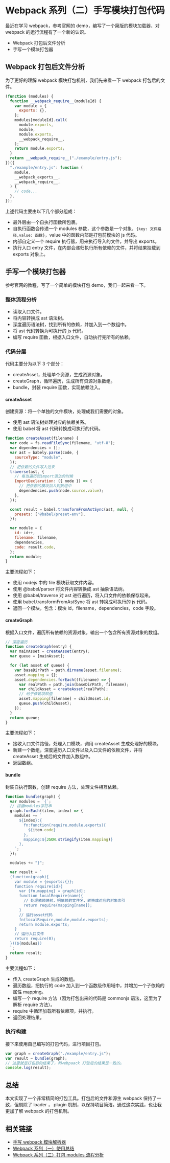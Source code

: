 # Webpack 系列（二）手写模块打包代码

最近在学习 webpack，参考官网的 demo，编写了一个简版的模块加载器，对 webpack 的运行流程有了一个新的认识。

- Webpack 打包后文件分析
- 手写一个模块打包器

## Webpack 打包后文件分析

为了更好的理解 webpack 模块打包机制，我们先来看一下 webpack 打包后的文件。

```js
(function (modules) {
  function __webpack_require__(moduleId) {
    var module = {
      exports: {},
    };
    modules[moduleId].call(
      module.exports,
      module,
      module.exports,
      __webpack_require__,
    );
    return module.exports;
  }
  return __webpack_require__("./example/entry.js");
})({
  "./example/entry.js": function (
    module,
    __webpack_exports__,
    __webpack_require__,
  ) {
    // code...
  },
});
```

上述代码主要由以下几个部分组成：

- 最外层由一个自执行函数所包裹。
- 自执行函数会传递一个 modules 参数，这个参数是一个对象，`{key: 文件路径,value: 函数}`，value 中的函数内部是打包前模块的 js 代码。
- 内部自定义一个 require 执行器，用来执行导入的文件，并导出 exports。
- 执行入口 entry 文件，在内部会递归执行所有依赖的文件，并将结果挂载到 exports 对象上。

## 手写一个模块打包器

参考官网的教程，写了一个简单的模块打包 demo，我们一起来看一下。

### 整体流程分析

- 读取入口文件。
- 将内容转换成 ast 语法树。
- 深度遍历语法树，找到所有的依赖，并加入到一个数组中。
- 将 ast 代码转换为可执行的 js 代码。
- 编写 require 函数，根据入口文件，自动执行完所有的依赖。

### 代码分层

代码主要分为以下 3 个部分：

- createAsset，处理单个资源，生成资源对象。
- createGraph，循环遍历，生成所有资源对象数组。
- bundle，封装 require 函数，实现依赖注入。

#### createAsset

创建资源：将一个单独的文件模块，处理成我们需要的对象。

- 使用 ast 语法树处理对应的依赖关系。
- 使用 babel 将 ast 代码转换成可执行的代码。

```js
function createAsset(filename) {
  var code = fs.readFileSync(filename, "utf-8");
  var dependencies = [];
  var ast = babely.parse(code, {
    sourceType: "module",
  });
  // 把依赖的文件写入进来
  traverse(ast, {
    // 每当遍历到import语法的时候
    ImportDeclaration: ({ node }) => {
      // 把依赖的模块加入到数组中
      dependencies.push(node.source.value);
    },
  });

  const result = babel.transformFromAstSync(ast, null, {
    presets: ["@babel/preset-env"],
  });

  var module = {
    id: id++,
    filename: filename,
    dependencies,
    code: result.code,
  };
  return module;
}
```

主要流程如下：

- 使用 nodejs 中的 file 模块获取文件内容。
- 使用 @babel/parser 将文件内容转换成 ast 抽象语法树。
- 使用 @babel/traverse 对 ast 进行遍历，将入口文件的依赖保存起来。
- 使用 babel.transformFromAstSync 将 ast 转换成可执行的 js 代码。
- 返回一个模块，包含：模块 id，filename，dependencies，code 字段。

#### createGraph

根据入口文件，遍历所有依赖的资源对象，输出一个包含所有资源对象的数组。

```js
// 深度遍历
function createGraph(entry) {
  var mainAsset = createAsset(entry);
  var queue = [mainAsset];

  for (let asset of queue) {
    var baseDirPath = path.dirname(asset.filename);
    asset.mapping = {};
    asset.dependencies.forEach((filename) => {
      var realPath = path.join(baseDirPath, filename);
      var childAsset = createAsset(realPath);
      // 给子依赖项赋值
      asset.mapping[filename] = childAsset.id;
      queue.push(childAsset);
    });
  }
  return queue;
}
```

主要流程如下：

- 接收入口文件路径，处理入口模块，调用 createAsset 生成处理好的模块。
- 新建一个数组，深度遍历入口文件以及入口文件的依赖文件，并将 createAsset 生成后的文件加入数组中。
- 返回数组。

#### bundle

封装自执行函数，创建 require 方法，处理文件相互依赖。

```js
function bundle(graph) {
  var modules = `{`;
  // 拼接modules字符串
  graph.forEach((item, index) => {
    modules += `
      ${index}:{
        fn:function(require,module,exports){
          ${item.code}
        },
        mapping:${JSON.stringify(item.mapping)}
      },
    `;
  });

  modules += "}";

  var result = `
  (function(graph){
    var module = {exports:{}};
    function require(id){
      var {fn,mapping} = graph[id];
      function localRequire(name){
        // 处理依赖映射，把依赖的文件名，转换成对应的对象索引
        return require(mapping[name]);
      }
      // 运行asset代码
      fn(localRequire,module,module.exports);
      return module.exports;
    }
    // 运行入口文件
    return require(0);
  })(${modules})
  `;
  return result;
}
```

主要流程如下：

- 传入 createGraph 生成的数组。
- 遍历数组，把执行的 code 加入到一个函数级作用域中，并增加一个子依赖的属性 mapping。
- 编写一个 require 方法（因为打包出来的代码是 commonjs 语法，这里为了解析 require 方法）。
- require 中循环加载所有依赖项，并执行。
- 返回处理结果。

### 执行构建

接下来使用自己编写的打包代码，进行项目打包。

```js
var graph = createGraph("./example/entry.js");
var result = bundle(graph);
// 这里就是打包后的结果了，和webpaack 打包后的结果是一致的。
console.log(result);
```

## 总结

本文实现了一个非常精简的打包工具。打包后的文件和源生 webpack 保持了一致，但剔除了 loader ， plugin 机制，以保持项目简洁。通过这次实践，也让我更加了解 webpack 的打包机制。

## 相关链接

- [手写 webpack 模块解析器](https://github.com/mengsixing/diy-webpack)
- [Webpack 系列（一）使用总结](devops-webpack.html)
- [Webpack 系列（三）打包 modules 流程分析](devops-webpack-entry.html)

